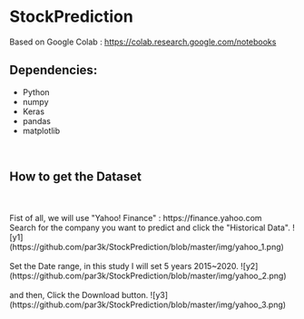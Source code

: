 # StockPrediction

Based on Google Colab : https://colab.research.google.com/notebooks

## Dependencies:
- Python
- numpy
- Keras
- pandas
- matplotlib
</br>

## How to get the Dataset
</br>
</br>
Fist of all, we will use "Yahoo! Finance" : https://finance.yahoo.com
</br>
Search for the company you want to predict and click the "Historical Data".
![y1](https://github.com/par3k/StockPrediction/blob/master/img/yahoo_1.png)

</br>
</br>
Set the Date range, in this study I will set 5 years 2015~2020.
![y2](https://github.com/par3k/StockPrediction/blob/master/img/yahoo_2.png)

</br>
</br>
and then, Click the Download button.
![y3](https://github.com/par3k/StockPrediction/blob/master/img/yahoo_3.png)
